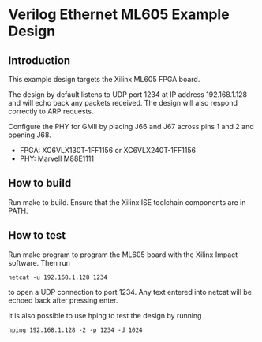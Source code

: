 # Verilog Ethernet ML605 Example Design

## Introduction

This example design targets the Xilinx ML605 FPGA board.

The design by default listens to UDP port 1234 at IP address 192.168.1.128 and
will echo back any packets received.  The design will also respond correctly
to ARP requests.  

Configure the PHY for GMII by placing J66 and J67 across pins 1 and 2 and
opening J68.

*  FPGA: XC6VLX130T-1FF1156 or XC6VLX240T-1FF1156
*  PHY: Marvell M88E1111

## How to build

Run make to build.  Ensure that the Xilinx ISE toolchain components are
in PATH.  

## How to test

Run make program to program the ML605 board with the Xilinx Impact software.
Then run

    netcat -u 192.168.1.128 1234

to open a UDP connection to port 1234.  Any text entered into netcat will be
echoed back after pressing enter.

It is also possible to use hping to test the design by running

    hping 192.168.1.128 -2 -p 1234 -d 1024
